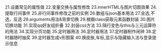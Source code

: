 21.设置常见的属性值
22.变量交换与属性修改
23.innerHTML与图片切图效果
24.提取行间事件
25.非行间事件修改之前的实例
26.数组与json基本用法
27.全选,不选，反选
28.arguments用法&背景切换
29.根据class获取元素函数封装
30.图片切换功能
31.实现qq好友组折叠
32.封装css方法
33.隔行变色与this与三元运算符的用法
34.实现分页功能
35.定时器用法
36.定时器用法
37.定时器制作闹钟
38.定时器随时抽奖
39.定时器生成v形图案
40.换皮肤,车标,显示与隐藏输入法与登录提示信息